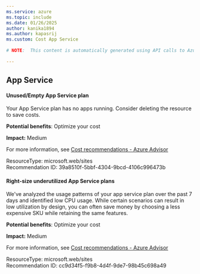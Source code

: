 ```yaml
---
ms.service: azure
ms.topic: include
ms.date: 01/26/2025
author: kanika1894
ms.author: kapasrij
ms.custom: Cost App Service
  
# NOTE:  This content is automatically generated using API calls to Azure. Any edits made on these files will be overwritten in the next run of the script. 
  
---
```

  
## App Service  
  
<!--39a8510f-5bbf-4304-9bcd-4106c996473b_begin-->

#### Unused/Empty App Service plan  
  
Your App Service plan has no apps running. Consider deleting the resource to save costs.  
  
**Potential benefits**: Optimize your cost  

**Impact:** Medium
  
For more information, see [Cost recommendations - Azure Advisor ](https://aka.ms/appsvcplan)  

ResourceType: microsoft.web/sites  
Recommendation ID: 39a8510f-5bbf-4304-9bcd-4106c996473b  


<!--39a8510f-5bbf-4304-9bcd-4106c996473b_end-->

<!--cc9d34f5-f9b8-4d4f-9de7-98b45c698a49_begin-->

#### Right-size underutilized App Service plans  
  
We've analyzed the usage patterns of your app service plan over the past 7 days and identified low CPU usage. While certain scenarios can result in low utilization by design, you can often save money by choosing a less expensive SKU while retaining the same features.  
  
**Potential benefits**: Optimize your cost  

**Impact:** Medium
  
For more information, see [Cost recommendations - Azure Advisor ](https://aka.ms/appsvcplan)  

ResourceType: microsoft.web/sites  
Recommendation ID: cc9d34f5-f9b8-4d4f-9de7-98b45c698a49  


<!--cc9d34f5-f9b8-4d4f-9de7-98b45c698a49_end-->

<!--articleBody-->
